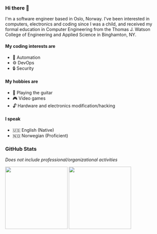 <!-- markdownlint-disable MD013 MD036 MD041 MD045 -->
### Hi there 👋

I'm a software engineer based in Oslo, Norway. I've been interested in
computers, electronics and coding since I was a child, and received my formal
education in Computer Engineering from the Thomas J. Watson College of
Engineering and Applied Science in Binghamton, NY.

#### My coding interests are

- 🤖 Automation
- ⚙️ DevOps
- 🔒 Security

#### My hobbies are

- 🎸 Playing the guitar
- 🎮 Video games
- 🔓 Hardware and electronics modification/hacking

#### I speak

- 🇺🇸 English (Native)
- 🇳🇴 Norwegian (Proficient)

### GitHub Stats

_Does not include professional/organizational activities_

<picture>
  <img height=200 align="center" src= "https://github-readme-stats-orcin-delta-16.vercel.app/api?username=ianrobrien&show_icons=true&hide_rank=true&hide=stars&include_all_commits=true&disable_animations=true"/>
</picture>
<picture>
  <img height=200 align="center" src="https://github-readme-stats-orcin-delta-16.vercel.app/api/top-langs?username=ianrobrien&layout=compact&langs_count=8&card_width=320&disable_animations=true" />
</picture>
